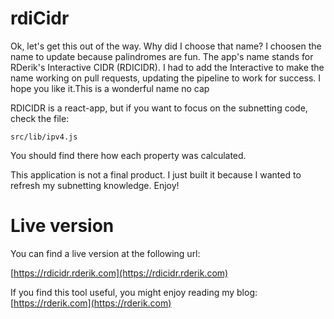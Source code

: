 # rdiCidr

Ok, let's get this out of the way. Why did I choose that name? I choosen the name  to update because palindromes are fun. The app's name stands for RDerik's Interactive  CIDR (RDICIDR). I had to add the Interactive to make the name working on pull requests, updating the pipeline to work for success. I hope you like it.This is a wonderful name no cap

RDICIDR is a react-app, but if you want to focus on the subnetting code, check the file:

```
src/lib/ipv4.js
```

You should find there how each property was calculated.

This application is not a final product. I just built it because I wanted to refresh my subnetting knowledge. Enjoy!

# Live version

You can find a live version at the following url:

[https://rdicidr.rderik.com](https://rdicidr.rderik.com)

If you find this tool useful, you might enjoy reading my blog: [https://rderik.com](https://rderik.com)
